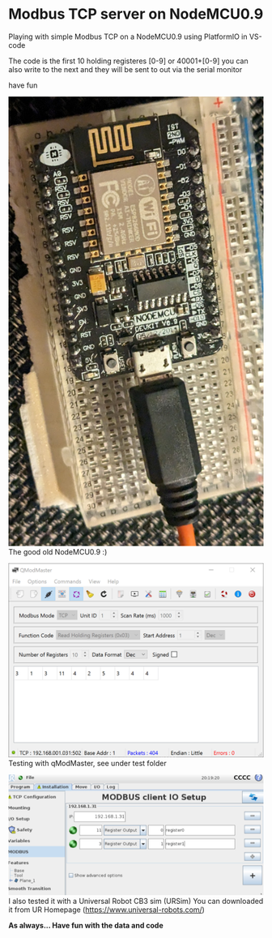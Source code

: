 # Modbus TCP server on NodeMCU0.9
Playing with simple Modbus TCP on a NodeMCU0.9
using PlatformIO in VS-code

The code is the first 10 holding registeres [0-9] or 40001+[0-9]
you can also write to the next and they will be sent to out via the serial monitor

have fun

![The good old esp](Pic/esp.jpg)
The good old NodeMCU0.9 :)

![Testing with qModMaster](Pic/qModmaster.gif)
Testing with qModMaster, see under test folder

![Testing with qModMaster](Pic/URSim.gif)
I also tested it with a Universal Robot CB3 sim (URSim) 
You can downloaded it from UR Homepage (https://www.universal-robots.com/)



**As always... Have fun with the data and code**
